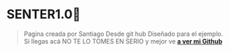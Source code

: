 # SENTER1.0🙈
>Pagina creada por Santiago 
>Desde git hub
Diseñado para el ejemplo. Si llegas acá NO TE LO TOMES EN SERIO y mejor ve [**a ver mi Github**](https://github.com/Senter05 "a ver mi Github")


